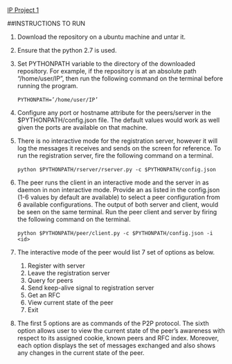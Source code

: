 [IP Project 1](https://courses.ncsu.edu/csc573/lec/001/wrap/proj1.pdf)

##INSTRUCTIONS TO RUN
1. Download the repository on a ubuntu machine and untar it.

2. Ensure that the python 2.7 is used. 

3. Set PYTHONPATH variable to the directory of the downloaded repository. For example, if the repository is at an absolute path “/home/user/IP”, then run the following command on the terminal before running the program.
	<br><br>```PYTHONPATH=’/home/user/IP’```

4. Configure any port or hostname attribute for the peers/server in the $PYTHONPATH/config.json file. The default values would work as well given the ports are available on that machine.

5. There is no interactive mode for the registration server, however it will log the messages it receives and sends on the screen for reference. To run the registration server, fire the following command on a terminal.
	<br><br>```python $PYTHONPATH/rserver/rserver.py -c $PYTHONPATH/config.json```

6. The peer runs the client in an interactive mode and the server in as daemon in non interactive mode. Provide an <id> as listed in the config.json (1-6 values by default are available) to select a peer configuration from 6 available configurations. The output of both server and client, would be seen on the same terminal. Run the peer client and server by firing the following command on the terminal.
	<br><br>```python $PYTHONPATH/peer/client.py -c $PYTHONPATH/config.json -i <id>```

7. The interactive mode of the peer would list 7 set of options as below.
    1. Register with server
    2. Leave the registration server
    3. Query for peers
    4. Send keep-alive signal to registration server
    5. Get an RFC
    6. View current state of the peer
    0. Exit

8. The first 5 options are as commands of the P2P protocol. The sixth option allows user to view the current state of the peer’s awareness with respect to its assigned cookie, known peers and RFC index. Moreover, each option displays the set of messages exchanged and also shows any changes in the current state of the peer.
